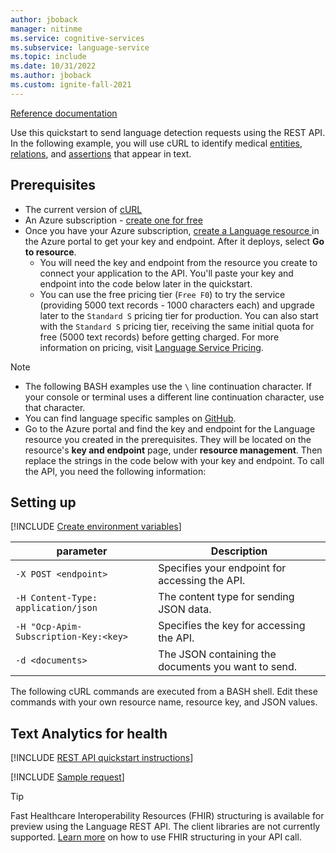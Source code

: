 ```yaml
---
author: jboback
manager: nitinme
ms.service: cognitive-services
ms.subservice: language-service
ms.topic: include
ms.date: 10/31/2022
ms.author: jboback
ms.custom: ignite-fall-2021
---
```


[Reference documentation](/rest/api/language/2023-04-01/text-analysis-runtime/analyze-text)

Use this quickstart to send language detection requests using the REST API. In the following example, you will use cURL to identify medical [entities](../../concepts/health-entity-categories.md), [relations](../../concepts/relation-extraction.md), and [assertions](../../concepts/assertion-detection.md) that appear in text.


## Prerequisites

* The current version of [cURL](https://curl.haxx.se/)
* An Azure subscription - [create one for free](https://azure.microsoft.com/free/cognitive-services/)
* Once you have your Azure subscription, <a href="https://portal.azure.com/#create/Microsoft.CognitiveServicesTextAnalytics"  title="Create a Language resource"  target="_blank">create a Language resource </a> in the Azure portal to get your key and endpoint. After it deploys, select **Go to resource**.
    * You will need the key and endpoint from the resource you create to connect your application to the API. You'll paste your key and endpoint into the code below later in the quickstart.
    * You can use the free pricing tier (`Free F0`) to try the service (providing 5000 text records - 1000 characters each) and upgrade later to the `Standard S` pricing tier for production. You can also start with the `Standard S` pricing tier, receiving the same initial quota for free (5000 text records) before getting charged. For more information on pricing, visit [Language Service Pricing](https://azure.microsoft.com/pricing/details/cognitive-services/language-service/).

> [!NOTE]
> * The following BASH examples use the `\` line continuation character. If your console or terminal uses a different line continuation character, use that character.
> * You can find language specific samples on [GitHub](https://github.com/Azure-Samples/cognitive-services-quickstart-code).
> * Go to the Azure portal and find the key and endpoint for the Language resource you created in the prerequisites. They will be located on the resource's **key and endpoint** page, under **resource management**. Then replace the strings in the code below with your key and endpoint.
To call the API, you need the following information:

## Setting up

[!INCLUDE [Create environment variables](../../../includes/environment-variables.md)]



|parameter  |Description  |
|---------|---------|
|`-X POST <endpoint>`     | Specifies your endpoint for accessing the API.        |
|`-H Content-Type: application/json`     | The content type for sending JSON data.          |
|`-H "Ocp-Apim-Subscription-Key:<key>`    | Specifies the key for accessing the API.        |
|`-d <documents>`     | The JSON containing the documents you want to send.         |

The following cURL commands are executed from a BASH shell. Edit these commands with your own resource name, resource key, and JSON values.




## Text Analytics for health

[!INCLUDE [REST API quickstart instructions](../../../includes/rest-api-instructions.md)]

[!INCLUDE [Sample request](request.md)]


> [!TIP]
> Fast Healthcare Interoperability Resources (FHIR) structuring is available for preview using the Language REST API. The client libraries are not currently supported. [Learn more](../../how-to/call-api.md) on how to use FHIR structuring in your API call.
